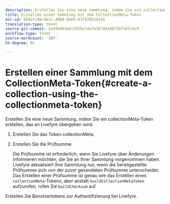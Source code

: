 ```yaml
---
description: Erstellen Sie eine neue Sammlung, indem Sie ein collectionMeta-Token erstellen, das an Livefyre übergeben wird.
title: Erstellen einer Sammlung mit dem CollectionMeta-Token
exl-id: d2dafc90-de21-4998-8e85-83f970524329
translation-type: tm+mt
source-git-commit: a2449482e617939cfda7e367da34875bf187c4c9
workflow-type: tm+mt
source-wordcount: '107'
ht-degree: 0%

---
```


# Erstellen einer Sammlung mit dem CollectionMeta-Token{#create-a-collection-using-the-collectionmeta-token}

Erstellen Sie eine neue Sammlung, indem Sie ein collectionMeta-Token erstellen, das an Livefyre übergeben wird.

1. Erstellen Sie das Token collectionMeta.
1. Erstellen Sie die Prüfsumme.

   Die Prüfsumme ist erforderlich, wenn Sie Livefyre über Änderungen informieren möchten, die Sie an Ihrer Sammlung vorgenommen haben. Livefyre aktualisiert Ihre Sammlung nur, wenn die bereitgestellte Prüfsumme sich von der zuvor gesendeten Prüfsumme unterscheidet. Das Erstellen einer Prüfsumme ist genau wie das Erstellen eines `collectionMeta`-Tokens, aber anstatt `buildCollectionMetaToken` aufzurufen, rufen Sie `buildChecksum` auf.

Erstellen Sie Benutzertokens zur Authentifizierung bei Livefyre.
